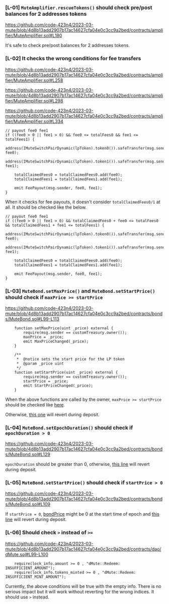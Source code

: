 ### [L-01] `MuteAmplifier.rescueTokens()` should check pre/post balances for 2 addresses tokens
https://github.com/code-423n4/2023-03-mute/blob/4d8b13add2907b17ac14627cfa04e0c3cc9a2bed/contracts/amplifier/MuteAmplifier.sol#L180

It's safe to check pre/post balances for 2 addresses tokens.

### [L-02] It checks the wrong conditions for fee transfers
https://github.com/code-423n4/2023-03-mute/blob/4d8b13add2907b17ac14627cfa04e0c3cc9a2bed/contracts/amplifier/MuteAmplifier.sol#L258

https://github.com/code-423n4/2023-03-mute/blob/4d8b13add2907b17ac14627cfa04e0c3cc9a2bed/contracts/amplifier/MuteAmplifier.sol#L298

https://github.com/code-423n4/2023-03-mute/blob/4d8b13add2907b17ac14627cfa04e0c3cc9a2bed/contracts/amplifier/MuteAmplifier.sol#L334

```solidity
// payout fee0 fee1
if ((fee0 > 0 || fee1 > 0) && fee0 <= totalFees0 && fee1 <= totalFees1) {
    address(IMuteSwitchPairDynamic(lpToken).token0()).safeTransfer(msg.sender, fee0);
    address(IMuteSwitchPairDynamic(lpToken).token1()).safeTransfer(msg.sender, fee1);

    totalClaimedFees0 = totalClaimedFees0.add(fee0);
    totalClaimedFees1 = totalClaimedFees1.add(fee1);

    emit FeePayout(msg.sender, fee0, fee1);
}
```

When it checks for fee payouts, it doesn't consider `totalClaimedFees0/1` at all. It should be checked like the below.

```solidity
// payout fee0 fee1
if ((fee0 > 0 || fee1 > 0) && totalClaimedFees0 + fee0 <= totalFees0 && totalClaimedFees1 + fee1 <= totalFees1) {
    address(IMuteSwitchPairDynamic(lpToken).token0()).safeTransfer(msg.sender, fee0);
    address(IMuteSwitchPairDynamic(lpToken).token1()).safeTransfer(msg.sender, fee1);

    totalClaimedFees0 = totalClaimedFees0.add(fee0);
    totalClaimedFees1 = totalClaimedFees1.add(fee1);

    emit FeePayout(msg.sender, fee0, fee1);
}
```

### [L-03] `MuteBond.setMaxPrice()` and `MuteBond.setStartPrice()` should check if `maxPrice >= startPrice`
https://github.com/code-423n4/2023-03-mute/blob/4d8b13add2907b17ac14627cfa04e0c3cc9a2bed/contracts/bonds/MuteBond.sol#L99-L113

```solidity
    function setMaxPrice(uint _price) external {
        require(msg.sender == customTreasury.owner());
        maxPrice = _price;
        emit MaxPriceChanged(_price);
    }

    /**
     *  @notice sets the start price for the LP token
     *  @param _price uint
     */
    function setStartPrice(uint _price) external {
        require(msg.sender == customTreasury.owner());
        startPrice = _price;
        emit StartPriceChanged(_price);
    }
```

When the above functions are called by the owner, `maxPrice >= startPrice` should be checked like [here](https://github.com/code-423n4/2023-03-mute/blob/4d8b13add2907b17ac14627cfa04e0c3cc9a2bed/contracts/bonds/MuteBond.sol#L82).

Otherwise, [this one](https://github.com/code-423n4/2023-03-mute/blob/4d8b13add2907b17ac14627cfa04e0c3cc9a2bed/contracts/bonds/MuteBond.sol#L229) will revert during deposit.

### [L-04] `MuteBond.setEpochDuration()` should check if `epochDuration > 0`
https://github.com/code-423n4/2023-03-mute/blob/4d8b13add2907b17ac14627cfa04e0c3cc9a2bed/contracts/bonds/MuteBond.sol#L129

`epochDuration` should be greater than 0, otherwise, [this line](https://github.com/code-423n4/2023-03-mute/blob/4d8b13add2907b17ac14627cfa04e0c3cc9a2bed/contracts/bonds/MuteBond.sol#L234) will revert during deposit.

### [L-05] `MuteBond.setStartPrice()` should check if `startPrice > 0`
https://github.com/code-423n4/2023-03-mute/blob/4d8b13add2907b17ac14627cfa04e0c3cc9a2bed/contracts/bonds/MuteBond.sol#L109

If `startPrice = 0`, [bondPrice](https://github.com/code-423n4/2023-03-mute/blob/4d8b13add2907b17ac14627cfa04e0c3cc9a2bed/contracts/bonds/MuteBond.sol#L234) might be 0 at the start time of epoch and [this line](https://github.com/code-423n4/2023-03-mute/blob/4d8b13add2907b17ac14627cfa04e0c3cc9a2bed/contracts/bonds/MuteBond.sol#L249) will revert during deposit.

### [L-06] Should check `>` instead of `>=`
https://github.com/code-423n4/2023-03-mute/blob/4d8b13add2907b17ac14627cfa04e0c3cc9a2bed/contracts/dao/dMute.sol#L99-L100

```solidity
    require(lock_info.amount >= 0 , "dMute::Redeem: INSUFFICIENT_AMOUNT");
    require(lock_info.tokens_minted >= 0 , "dMute::Redeem: INSUFFICIENT_MINT_AMOUNT");
```

Currently, the above conditions will be true with the empty info. There is no serious impact but it will work without reverting for the wrong indices. It should use `>` instead.